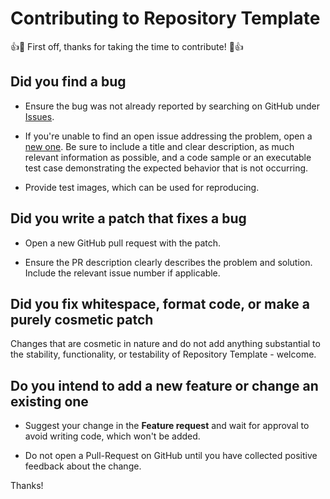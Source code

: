 # Contributing to Repository Template

👍🎉 First off, thanks for taking the time to contribute! 🎉👍

## Did you find a bug
*   Ensure the bug was not already reported by searching on GitHub under [Issues](https://github.com/DarkKirb/matrix-sdk-statestore-sql/issues).

*   If you're unable to find an open issue addressing the problem, open a [new one](https://github.com/DarkKirb/matrix-sdk-statestore-sql/issues/new/choose).
    Be sure to include a title and clear description, as much relevant information as possible,
    and a code sample or an executable test case demonstrating the expected behavior that is not occurring.

*   Provide test images, which can be used for reproducing.

## Did you write a patch that fixes a bug
*   Open a new GitHub pull request with the patch.

*   Ensure the PR description clearly describes the problem and solution. Include the relevant issue number if applicable.

## Did you fix whitespace, format code, or make a purely cosmetic patch
Changes that are cosmetic in nature and do not add anything substantial to the stability,
functionality, or testability of Repository Template - welcome.
## Do you intend to add a new feature or change an existing one
*   Suggest your change in the **Feature request** and wait for approval to avoid writing code, which won't be added.

*   Do not open a Pull-Request on GitHub until you have collected positive feedback about the change.

Thanks!
